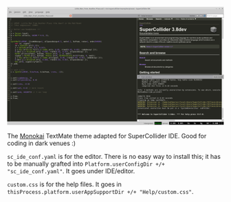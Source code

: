 ![Screenshot](screenshot.png)

The [Monokai](http://www.monokai.nl/blog/2006/07/15/textmate-color-theme/) TextMate theme adapted for SuperCollider IDE. Good for coding in dark venues :)

`sc_ide_conf.yaml` is for the editor. There is no easy way to install this; it has to be manually grafted into `Platform.userConfigDir +/+ "sc_ide_conf.yaml"`. It goes under IDE/editor.

`custom.css` is for the help files. It goes in `thisProcess.platform.userAppSupportDir +/+ "Help/custom.css"`.
